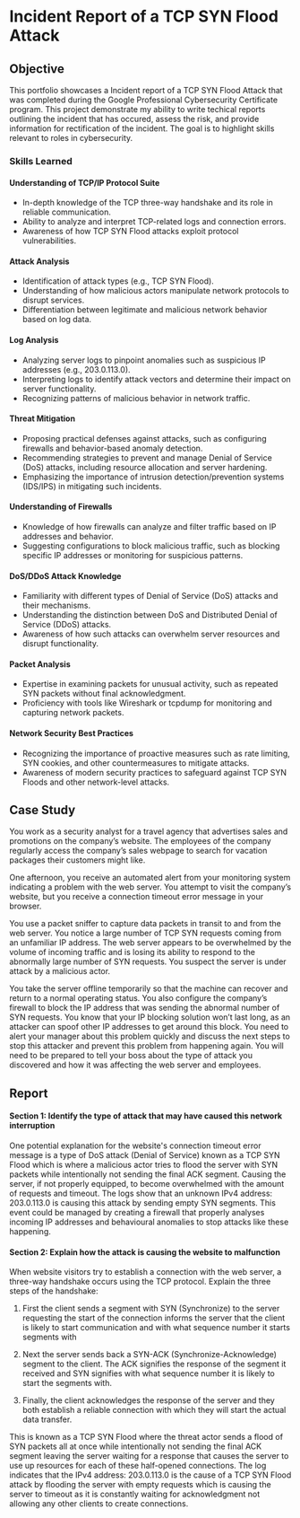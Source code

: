 # Incident Report of a TCP SYN Flood Attack

## Objective

This portfolio showcases a Incident report of a TCP SYN Flood Attack that was completed during the Google Professional Cybersecurity Certificate program. This project demonstrate my ability to write techical reports outlining the incident that has occured, assess the risk, and provide information for rectification of the incident. The goal is to highlight skills relevant to roles in cybersecurity.

### Skills Learned

#### Understanding of TCP/IP Protocol Suite

- In-depth knowledge of the TCP three-way handshake and its role in reliable communication.
- Ability to analyze and interpret TCP-related logs and connection errors.
- Awareness of how TCP SYN Flood attacks exploit protocol vulnerabilities.

#### Attack Analysis

- Identification of attack types (e.g., TCP SYN Flood).
- Understanding of how malicious actors manipulate network protocols to disrupt services.
- Differentiation between legitimate and malicious network behavior based on log data.
  
#### Log Analysis

- Analyzing server logs to pinpoint anomalies such as suspicious IP addresses (e.g., 203.0.113.0).
- Interpreting logs to identify attack vectors and determine their impact on server functionality.
- Recognizing patterns of malicious behavior in network traffic.

#### Threat Mitigation

- Proposing practical defenses against attacks, such as configuring firewalls and behavior-based anomaly detection.
- Recommending strategies to prevent and manage Denial of Service (DoS) attacks, including resource allocation and server hardening.
- Emphasizing the importance of intrusion detection/prevention systems (IDS/IPS) in mitigating such incidents.

#### Understanding of Firewalls

- Knowledge of how firewalls can analyze and filter traffic based on IP addresses and behavior.
- Suggesting configurations to block malicious traffic, such as blocking specific IP addresses or monitoring for suspicious patterns.

#### DoS/DDoS Attack Knowledge

- Familiarity with different types of Denial of Service (DoS) attacks and their mechanisms.
- Understanding the distinction between DoS and Distributed Denial of Service (DDoS) attacks.
- Awareness of how such attacks can overwhelm server resources and disrupt functionality.
  
#### Packet Analysis

- Expertise in examining packets for unusual activity, such as repeated SYN packets without final acknowledgment.
- Proficiency with tools like Wireshark or tcpdump for monitoring and capturing network packets.
  
#### Network Security Best Practices

- Recognizing the importance of proactive measures such as rate limiting, SYN cookies, and other countermeasures to mitigate attacks.
- Awareness of modern security practices to safeguard against TCP SYN Floods and other network-level attacks.

## Case Study

You work as a security analyst for a travel agency that advertises sales and promotions on the company’s website. The employees of the company regularly access the company’s sales webpage to search for vacation packages their customers might like. 

One afternoon, you receive an automated alert from your monitoring system indicating a problem with the web server. You attempt to visit the company’s website, but you receive a connection timeout error message in your browser.

You use a packet sniffer to capture data packets in transit to and from the web server. You notice a large number of TCP SYN requests coming from an unfamiliar IP address. The web server appears to be overwhelmed by the volume of incoming traffic and is losing its ability to respond to the abnormally large number of SYN requests. You suspect the server is under attack by a malicious actor. 

You take the server offline temporarily so that the machine can recover and return to a normal operating status. You also configure the company’s firewall to block the IP address that was sending the abnormal number of SYN requests. You know that your IP blocking solution won’t last long, as an attacker can spoof other IP addresses to get around this block. You need to alert your manager about this problem quickly and discuss the next steps to stop this attacker and prevent this problem from happening again. You will need to be prepared to tell your boss about the type of attack you discovered and how it was affecting the web server and employees.

## Report

#### Section 1: Identify the type of attack that may have caused this network interruption

One potential explanation for the website's connection timeout error message is a type of DoS attack (Denial of Service) known as a TCP SYN Flood which is where a malicious actor tries to flood the server with SYN packets while intentionally not sending the final ACK segment. Causing the server, if not properly equipped, to become overwhelmed with the amount of requests and timeout. The logs show that an unknown IPv4 address: 203.0.113.0 is causing this attack by sending empty SYN segments. This event could be managed by creating a firewall that properly analyses incoming IP addresses and behavioural anomalies to stop attacks like these happening.

#### Section 2: Explain how the attack is causing the website to malfunction

When website visitors try to establish a connection with the web server, a three-way handshake occurs using the TCP protocol. Explain the three steps of the handshake:

1. First the client sends a segment with SYN (Synchronize) to the server requesting the start of the connection informs the server that the client is likely to start communication and with what sequence number it starts segments with

2. Next the server sends back a SYN-ACK (Synchronize-Acknowledge) segment to the      client. The ACK signifies the response of the segment it received and SYN signifies with what sequence number it is likely to start the segments with.

3. Finally, the client acknowledges the response of the server and they both establish a reliable connection with which they will start the actual data transfer.

This is known as a TCP SYN Flood where the threat actor sends a flood of SYN packets all at once while intentionally not sending the final ACK segment leaving the server waiting for a response that causes the server to use up resources for each of these half-opened connections. The log indicates that the IPv4 address: 203.0.113.0 is the cause of a TCP SYN Flood attack by flooding the server with empty requests which is causing the server to timeout as it is constantly waiting for acknowledgment not allowing any other clients to create connections.



